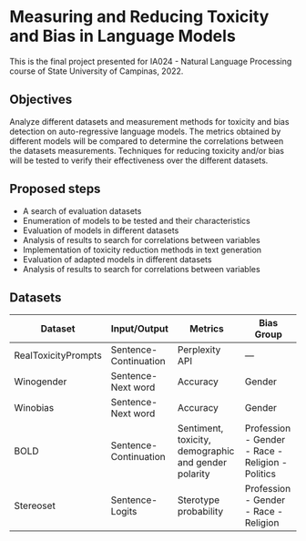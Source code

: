 # Measuring and Reducing Toxicity and Bias in Language Models

This is the final project presented for IA024 - Natural Language Processing course of State University of Campinas, 2022.

## Objectives

Analyze different datasets and measurement methods for toxicity and bias detection on auto-regressive language models. The metrics obtained by different models will be compared to determine the correlations between the datasets measurements. Techniques for reducing toxicity and/or bias will be tested to verify their effectiveness over the different datasets.

## Proposed steps

- A search of evaluation datasets
- Enumeration of models to be tested and their characteristics
- Evaluation of models in different datasets
- Analysis of results to search for correlations between variables
- Implementation of toxicity reduction methods in text generation
- Evaluation of adapted models in different datasets
- Analysis of results to search for correlations between variables

## Datasets

 |Dataset| Input/Output|Metrics|Bias Group|
|---|---|---|---|
|RealToxicityPrompts|Sentence-Continuation|Perplexity API| — |
|Winogender|Sentence-Next word|Accuracy|Gender|
|Winobias|Sentence-Next word|Accuracy|Gender|
|BOLD|Sentence-Continuation|Sentiment, toxicity, demographic and gender polarity|Profession - Gender - Race - Religion - Politics|
|Stereoset|Sentence-Logits|Sterotype probability|Profession - Gender - Race - Religion|
